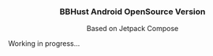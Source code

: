 <h3 align="center">BBHust Android OpenSource Version</h3>
<p align="center">Based on Jetpack Compose</p>
Working in progress...